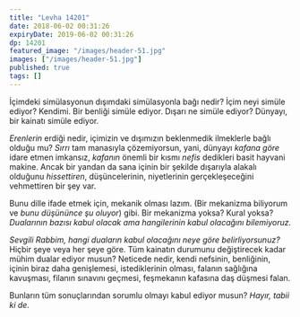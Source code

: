 ```yaml
---
title: "Levha 14201"
date: 2018-06-02 00:31:26
expiryDate: 2019-06-02 00:31:26
dp: 14201
featured_image: "/images/header-51.jpg"
images: ["/images/header-51.jpg"]
published: true
tags: []
---
```




İçimdeki simülasyonun dışımdaki simülasyonla bağı nedir? İçim neyi simüle
ediyor? Kendimi. Bir benliği simüle ediyor. Dışarı ne simüle ediyor? Dünyayı,
bir kainatı simüle ediyor.

*Erenlerin* erdiği nedir, içimizin ve dışımızın beklenmedik ilmeklerle bağlı
olduğu mu? *Sırrı* tam manasıyla çözemiyorsun, yani, dünyayı *kafana göre* idare
etmen imkansız, *kafanın* önemli bir kısmı *nefis* dedikleri basit hayvani
makine. Ancak bir yandan da sana içinin bir şekilde dışarıyla alakalı olduğunu
*hissettiren*, düşüncelerinin, niyetlerinin gerçekleşeceğini vehmettiren bir şey
var.

Bunu dille ifade etmek için, mekanik olması lazım. (Bir mekanizma biliyorum ve
*bunu düşününce şu oluyor*) gibi. Bir mekanizma yoksa? Kural yoksa? *Dualarının
bazısı kabul olacak ama hangilerinin kabul olacağını bilemiyoruz.*

*Sevgili Rabbim, hangi duaların kabul olacağını neye göre belirliyorsunuz?*
Hiçbir şeye veya her şeye göre. Tüm kainatın durumunu değiştirecek kadar mühim
dualar ediyor musun? Neticede nedir, kendi nefsinin, benliğinin, içinin biraz
daha genişlemesi, istediklerinin olması, falanın sağlığına kavuşması, filanın
sınavını geçmesi, feşmekanın kafasına daş düşmesi falan.

Bunların tüm sonuçlarından sorumlu olmayı kabul ediyor musun? *Hayır, tabii ki de.*

